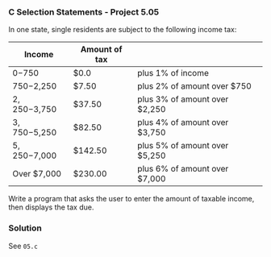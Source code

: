 ### C Selection Statements - Project 5.05

In one state, single residents are subject to the following income tax:

| Income        | Amount of tax |                               |
| ------------- | ------------- | ----------------------------- |
| $0-$750       | $0.0          | plus 1% of income             |
| $750-$2,250   | $7.50         | plus 2% of amount over $750   |
| $2,250-$3,750 | $37.50        | plus 3% of amount over $2,250 |
| $3,750-$5,250 | $82.50        | plus 4% of amount over $3,750 |
| $5,250-$7,000 | $142.50       | plus 5% of amount over $5,250 |
| Over $7,000   | $230.00       | plus 6% of amount over $7,000 |

Write a program that asks the user to enter the amount of taxable income, then displays the tax due.

### Solution

See ```05.c```
